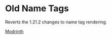 # Old Name Tags
Reverts the 1.21.2 changes to name tag rendering.

[Modrinth](https://modrinth.com/mod/old-name-tags)